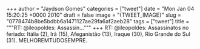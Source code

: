 
+++
author = "Jaydson Gomes"
categories = ["tweet"]
date = "Mon Jan 04 15:20:25 +0000 2010"
draft = false
image = "{TWEET_IMAGE}"
slug = "0778474b8be5bdbb6a1471127ae29fa6af2aeb28"
tags = ["tweet"]
title = """RT: @ileopoldes: Assassin..."""
+++
RT: @ileopoldes: Assassinatos no feriado: Itália (2), Irã (15), Afeganistão (13), Iraque (30), Rio Grande do Sul (31). MELHOREMTUDOSEMPRE.
